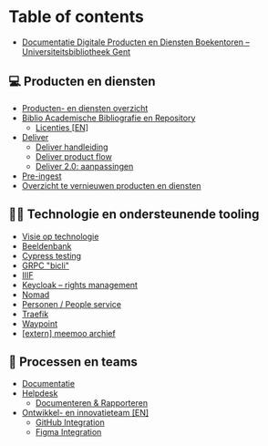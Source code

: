 # Table of contents

* [Documentatie Digitale Producten en Diensten Boekentoren – Universiteitsbibliotheek Gent](README.md)

## 💻 Producten en diensten

* [Producten- en diensten overzicht](producten-en-diensten/producten-en-diensten-overzicht.md)
* [Biblio Academische Bibliografie en Repository](producten-en-diensten/biblio-academische-bibliografie-en-repository/README.md)
  * [Licenties \[EN\]](producten-en-diensten/biblio-academische-bibliografie-en-repository/licenties-en.md)
* [Deliver](producten-en-diensten/deliver/README.md)
  * [Deliver handleiding](producten-en-diensten/deliver/deliver-handleiding.md)
  * [Deliver product flow](producten-en-diensten/deliver/deliver-product-flow.md)
  * [Deliver 2.0: aanpassingen](producten-en-diensten/deliver/deliver-2.0-aanpassingen.md)
* [Pre-ingest](producten-en-diensten/pre-ingest.md)
* [Overzicht te vernieuwen producten en diensten](producten-en-diensten/overzicht-te-vernieuwen-producten-en-diensten.md)

## 🧑🚀 Technologie en ondersteunende tooling

* [Visie op technologie](technologie-en-ondersteunende-tooling/visie-op-technologie.md)
* [Beeldenbank](technologie-en-ondersteunende-tooling/beeldenbank.md)
* [Cypress testing](technologie-en-ondersteunende-tooling/cypress-testing.md)
* [GRPC "bicli"](technologie-en-ondersteunende-tooling/grpc-bicli.md)
* [IIIF](technologie-en-ondersteunende-tooling/iiif.md)
* [Keycloak – rights management](technologie-en-ondersteunende-tooling/keycloak-rights-management.md)
* [Nomad](technologie-en-ondersteunende-tooling/nomad.md)
* [Personen / People service](technologie-en-ondersteunende-tooling/personen-people-service.md)
* [Traefik](technologie-en-ondersteunende-tooling/traefik.md)
* [Waypoint](technologie-en-ondersteunende-tooling/waypoint.md)
* [\[extern\] meemoo archief](technologie-en-ondersteunende-tooling/extern-meemoo-archief.md)

## 🤝 Processen en teams

* [Documentatie](processen-en-teams/documentatie.md)
* [Helpdesk](processen-en-teams/helpdesk/README.md)
  * [Documenteren & Rapporteren](processen-en-teams/helpdesk/documenteren-and-rapporteren.md)
* [Ontwikkel- en innovatieteam \[EN\]](processen-en-teams/ontwikkel-en-innovatieteam-en/README.md)
  * [GitHub Integration](processen-en-teams/ontwikkel-en-innovatieteam-en/github-integration.md)
  * [Figma Integration](processen-en-teams/ontwikkel-en-innovatieteam-en/figma-integration.md)
